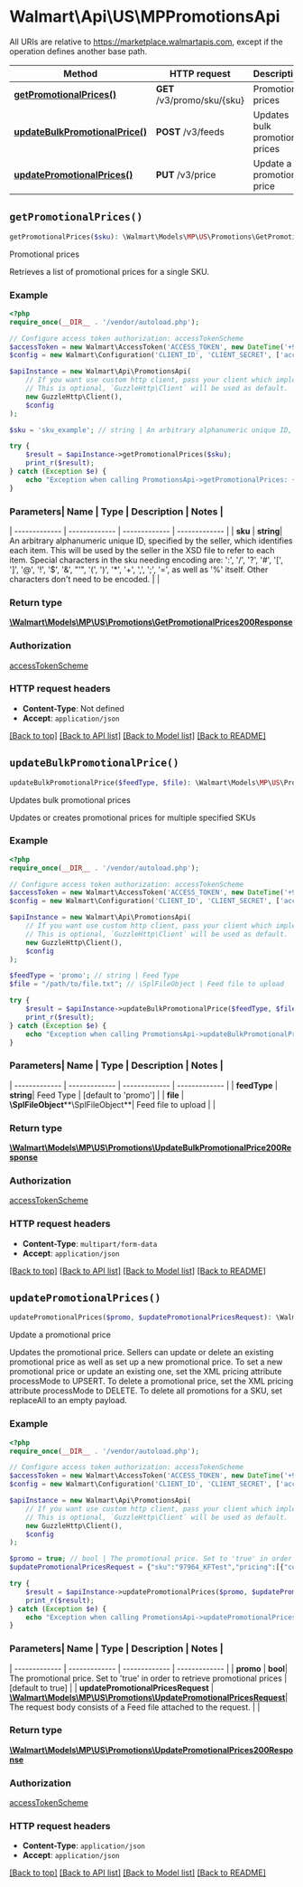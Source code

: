 # Walmart\Api\US\MPPromotionsApi  
All URIs are relative to https://marketplace.walmartapis.com, except if the operation defines another base path.

| Method | HTTP request | Description |
| ------------- | ------------- | ------------- |
| [**getPromotionalPrices()**](PromotionsApi.md#getPromotionalPrices) | **GET** /v3/promo/sku/{sku} | Promotional prices |
| [**updateBulkPromotionalPrice()**](PromotionsApi.md#updateBulkPromotionalPrice) | **POST** /v3/feeds | Updates bulk promotional prices |
| [**updatePromotionalPrices()**](PromotionsApi.md#updatePromotionalPrices) | **PUT** /v3/price | Update a promotional price |


## `getPromotionalPrices()`

```php
getPromotionalPrices($sku): \Walmart\Models\MP\US\Promotions\GetPromotionalPrices200Response
```
Promotional prices

Retrieves a list of promotional prices for a single SKU.

### Example

```php
<?php
require_once(__DIR__ . '/vendor/autoload.php');

// Configure access token authorization: accessTokenScheme
$accessToken = new Walmart\AccessToken('ACCESS_TOKEN', new DateTime('+900 seconds'));
$config = new Walmart\Configuration('CLIENT_ID', 'CLIENT_SECRET', ['accessToken' => $accessToken]);

$apiInstance = new Walmart\Api\PromotionsApi(  
    // If you want use custom http client, pass your client which implements `GuzzleHttp\ClientInterface`.
    // This is optional, `GuzzleHttp\Client` will be used as default.
    new GuzzleHttp\Client(),
    $config
);

$sku = 'sku_example'; // string | An arbitrary alphanumeric unique ID, specified by the seller, which identifies each item. This will be used by the seller in the XSD file to refer to each item. Special characters in the sku needing encoding are: ':', '/', '?', '#', '[', ']', '@', '!', '$', '&', \"'\", '(', ')', '*', '+', ',', ';', '=', as well as '%' itself. Other characters don't need to be encoded.

try {
    $result = $apiInstance->getPromotionalPrices($sku);
    print_r($result);
} catch (Exception $e) {
    echo "Exception when calling PromotionsApi->getPromotionalPrices: {$e->getMessage()}\n";
}
```

### Parameters| Name | Type | Description  | Notes |
| ------------- | ------------- | ------------- | ------------- |
| **sku** | **string**| An arbitrary alphanumeric unique ID, specified by the seller, which identifies each item. This will be used by the seller in the XSD file to refer to each item. Special characters in the sku needing encoding are: ':', '/', '?', '#', '[', ']', '@', '!', '$', '&', \"'\", '(', ')', '*', '+', ',', ';', '=', as well as '%' itself. Other characters don't need to be encoded. | |


### Return type

[**\Walmart\Models\MP\US\Promotions\GetPromotionalPrices200Response**](../Model/GetPromotionalPrices200Response.md)

### Authorization

[accessTokenScheme](../../README.md#accessTokenScheme)

### HTTP request headers

- **Content-Type**: Not defined
- **Accept**: `application/json`

[[Back to top]](#) [[Back to API list]](../../README.md#endpoints)
[[Back to Model list]](../../README.md#models)
[[Back to README]](../../README.md)

## `updateBulkPromotionalPrice()`

```php
updateBulkPromotionalPrice($feedType, $file): \Walmart\Models\MP\US\Promotions\UpdateBulkPromotionalPrice200Response
```
Updates bulk promotional prices

Updates or creates promotional prices for multiple specified SKUs

### Example

```php
<?php
require_once(__DIR__ . '/vendor/autoload.php');

// Configure access token authorization: accessTokenScheme
$accessToken = new Walmart\AccessToken('ACCESS_TOKEN', new DateTime('+900 seconds'));
$config = new Walmart\Configuration('CLIENT_ID', 'CLIENT_SECRET', ['accessToken' => $accessToken]);

$apiInstance = new Walmart\Api\PromotionsApi(  
    // If you want use custom http client, pass your client which implements `GuzzleHttp\ClientInterface`.
    // This is optional, `GuzzleHttp\Client` will be used as default.
    new GuzzleHttp\Client(),
    $config
);

$feedType = 'promo'; // string | Feed Type
$file = "/path/to/file.txt"; // \SplFileObject | Feed file to upload

try {
    $result = $apiInstance->updateBulkPromotionalPrice($feedType, $file);
    print_r($result);
} catch (Exception $e) {
    echo "Exception when calling PromotionsApi->updateBulkPromotionalPrice: {$e->getMessage()}\n";
}
```

### Parameters| Name | Type | Description  | Notes |
| ------------- | ------------- | ------------- | ------------- |
| **feedType** | **string**| Feed Type | [default to 'promo'] |
| **file** | **\SplFileObject****\SplFileObject**| Feed file to upload | |


### Return type

[**\Walmart\Models\MP\US\Promotions\UpdateBulkPromotionalPrice200Response**](../Model/UpdateBulkPromotionalPrice200Response.md)

### Authorization

[accessTokenScheme](../../README.md#accessTokenScheme)

### HTTP request headers

- **Content-Type**: `multipart/form-data`
- **Accept**: `application/json`

[[Back to top]](#) [[Back to API list]](../../README.md#endpoints)
[[Back to Model list]](../../README.md#models)
[[Back to README]](../../README.md)

## `updatePromotionalPrices()`

```php
updatePromotionalPrices($promo, $updatePromotionalPricesRequest): \Walmart\Models\MP\US\Promotions\UpdatePromotionalPrices200Response
```
Update a promotional price

Updates the promotional price.  Sellers can update or delete an existing promotional price as well as set up a new promotional price.  To set a new promotional price or update an existing one, set the XML pricing attribute processMode to UPSERT. To delete a promotional price, set the XML pricing attribute processMode to DELETE. To delete all promotions for a SKU, set replaceAll to an empty payload.

### Example

```php
<?php
require_once(__DIR__ . '/vendor/autoload.php');

// Configure access token authorization: accessTokenScheme
$accessToken = new Walmart\AccessToken('ACCESS_TOKEN', new DateTime('+900 seconds'));
$config = new Walmart\Configuration('CLIENT_ID', 'CLIENT_SECRET', ['accessToken' => $accessToken]);

$apiInstance = new Walmart\Api\PromotionsApi(  
    // If you want use custom http client, pass your client which implements `GuzzleHttp\ClientInterface`.
    // This is optional, `GuzzleHttp\Client` will be used as default.
    new GuzzleHttp\Client(),
    $config
);

$promo = true; // bool | The promotional price. Set to 'true' in order to retrieve promotional prices
$updatePromotionalPricesRequest = {"sku":"97964_KFTest","pricing":[{"currentPrice":{"currency":"USD","amount":4},"currentPriceType":"REDUCED","comparisonPriceType":"BASE","comparisonPrice":{"currency":"USD","amount":4},"priceDisplayCodes":"CART","effectiveDate":"2019-11-03T09:49:57.943Z","expirationDate":"2019-12-03T09:49:57.943Z","processMode":"UPSERT"}]}; // \Walmart\Models\MP\US\Promotions\UpdatePromotionalPricesRequest | The request body consists of a Feed file attached to the request.

try {
    $result = $apiInstance->updatePromotionalPrices($promo, $updatePromotionalPricesRequest);
    print_r($result);
} catch (Exception $e) {
    echo "Exception when calling PromotionsApi->updatePromotionalPrices: {$e->getMessage()}\n";
}
```

### Parameters| Name | Type | Description  | Notes |
| ------------- | ------------- | ------------- | ------------- |
| **promo** | **bool**| The promotional price. Set to 'true' in order to retrieve promotional prices | [default to true] |
| **updatePromotionalPricesRequest** | [**\Walmart\Models\MP\US\Promotions\UpdatePromotionalPricesRequest**](../Model/UpdatePromotionalPricesRequest.md)| The request body consists of a Feed file attached to the request. | |


### Return type

[**\Walmart\Models\MP\US\Promotions\UpdatePromotionalPrices200Response**](../Model/UpdatePromotionalPrices200Response.md)

### Authorization

[accessTokenScheme](../../README.md#accessTokenScheme)

### HTTP request headers

- **Content-Type**: `application/json`
- **Accept**: `application/json`

[[Back to top]](#) [[Back to API list]](../../README.md#endpoints)
[[Back to Model list]](../../README.md#models)
[[Back to README]](../../README.md)

